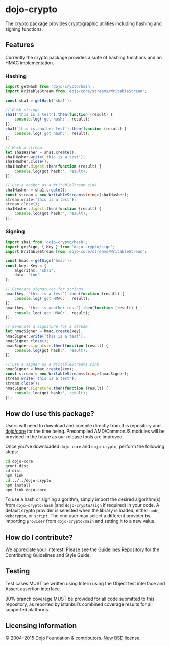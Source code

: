 # dojo-crypto

The crypto package provides cryptographic utilities including hashing and signing functions.

## Features

Currently the crypto package provides a suite of hashing functions and an HMAC implementation.

### Hashing

```ts
import getHash from 'dojo-crypto/hash';
import WritableStream from 'dojo-core/streams/WritableStream';

const sha1 = getHash('sha1');

// Hash strings
sha1('this is a test').then(function (result) {
	console.log('got hash:', result);
});
sha1('this is another test').then(function (result) {
	console.log('got hash:', result);
});

// Hash a stream
let sha1Hasher = sha1.create();
sha1Hasher.write('this is a test');
sha1Hasher.close();
sha1Hasher.digest.then(function (result) {
	console.log(got hash:', result);
});

// Use a hasher as a WritableStream sink
sha1Hasher = sha1.create();
const stream = new WritableStream<string>(sha1Hasher);
stream.write('this is a test');
stream.close();
sha1Hasher.digest.then(function (result) {
	console.log(got hash:', result);
});
```

### Signing

```ts
import sha1 from 'dojo-crypto/hash';
import getSign, { Key } from 'dojo-crypto/sign';
import WritableStream from 'dojo-core/streams/WritableStream';

const hmac = getSign('hmac');
const key: Key = {
	algorithm: 'sha1',
	data: 'foo'
};

// Generate signatures for strings
hmac(key, 'this is a test').then(function (result) {
	console.log('got HMAC:', result);
});
hmac(key, 'this is another test').then(function (result) {
	console.log('got HMAC:', result);
});

// Generate a signature for a stream
let hmacSigner = hmac.create(key);
hmacSigner.write('this is a test');
hmacSigner.close();
hmacSigner.signature.then(function (result) {
	console.log(got hash:', result);
});

// Use a signer as a WritableStreams sink
hmacSigner = hmac.create(key);
const stream = new WritableStream<string>(hmacSigner);
stream.write('this is a test');
stream.close();
hmacSigner.signature.then(function (result) {
	console.log(got hash:', result);
});
```

## How do I use this package?

Users will need to download and compile directly from this repository and
[dojo/core](https://github.com/dojo/core) for the time being. Precompiled
AMD/CommonJS modules will be provided in the future as our release tools are
improved.

Once you've downloaded `dojo-core` and `dojo-crypto`, perform the following
steps:

```sh
cd dojo-core
grunt dist
cd dist
npm link
cd ../../dojo-crypto
npm install
npm link dojo-core
```

To use a hash or signing algorithm, simply import the desired algorithm(s) from
`dojo-crypto/hash` (and `dojo-crypto/sign` if required) in your code. A default
crypto provider is selected when the library is loaded, either `node`,
`webcrypto`, or `script`. The end user may select a different provider by
importing `provider` from `dojo-crypto/main` and setting it to a new value.

## How do I contribute?

We appreciate your interest!  Please see the [Guidelines Repository](https://github.com/dojo/guidelines#readme) for the
Contributing Guidelines and Style Guide.

## Testing

Test cases MUST be written using Intern using the Object test interface and
Assert assertion interface.

90% branch coverage MUST be provided for all code submitted to this repository,
as reported by istanbul’s combined coverage results for all supported
platforms.

## Licensing information

© 2004–2015 Dojo Foundation & contributors. [New BSD](http://opensource.org/licenses/BSD-3-Clause) license.
